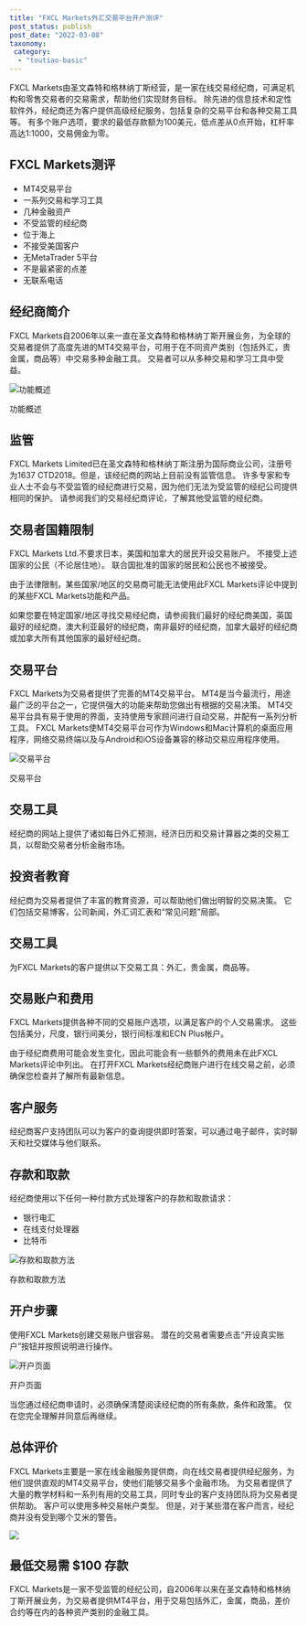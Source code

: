 ```yaml
---
title: "FXCL Markets外汇交易平台开户测评"
post_status: publish
post_date: "2022-03-08"
taxonomy:
 category: 
  - "toutiao-basic"
---
```


FXCL Markets由圣文森特和格林纳丁斯经营，是一家在线交易经纪商，可满足机构和零售交易者的交易需求，帮助他们实现财务目标。 除先进的信息技术和定性软件外，经纪商还为客户提供高级经纪服务，包括复杂的交易平台和各种交易工具等。 有多个账户选项，要求的最低存款额为100美元，低点差从0点开始，杠杆率高达1:1000，交易佣金为零。

## FXCL Markets测评
- MT4交易平台
- 一系列交易和学习工具
- 几种金融资产
- 不受监管的经纪商
- 位于海上
- 不接受美国客户
- 无MetaTrader 5平台
- 不是最紧密的点差
- 无联系电话


## 经纪商简介

FXCL Markets自2006年以来一直在圣文森特和格林纳丁斯开展业务，为全球的交易者提供了高度先进的MT4交易平台，可用于在不同资产类别（包括外汇，贵金属，商品等）中交易多种金融工具。 交易者可以从多种交易和学习工具中受益。

![功能概述](https://cdn.fendou.la/funstoutiao/2020/11/FXCL-Markets-Review-Features-Overview.png "功能概述")

功能概述

## 监管

FXCL Markets Limited已在圣文森特和格林纳丁斯注册为国际商业公司，注册号为1637 CTD2018。但是，该经纪商的网站上目前没有监管信息。 许多专家和专业人士不会与不受监管的经纪商进行交易，因为他们无法为受监管的经纪公司提供相同的保护。 请参阅我们的交易经纪商评论，了解其他受监管的经纪商。

## 交易者国籍限制

FXCL Markets Ltd.不要求日本，美国和加拿大的居民开设交易账户。 不接受上述国家的公民（不论居住地）。 联合国批准的国家的居民和公民也不被接受。

由于法律限制，某些国家/地区的交易商可能无法使用此FXCL Markets评论中提到的某些FXCL Markets功能和产品。

如果您要在特定国家/地区寻找交易经纪商，请参阅我们最好的经纪商美国，英国最好的经纪商，澳大利亚最好的经纪商，南非最好的经纪商，加拿大最好的经纪商或加拿大所有其他国家的最好经纪商。

## 交易平台

FXCL Markets为交易者提供了完善的MT4交易平台。 MT4是当今最流行，用途最广泛的平台之一，它提供强大的功能来帮助您做出有根据的交易决策。 MT4交易平台具有易于使用的界面，支持使用专家顾问进行自动交易，并配有一系列分析工具。 FXCL Markets使MT4交易平台可作为Windows和Mac计算机的桌面应用程序，网络交易终端以及与Android和iOS设备兼容的移动交易应用程序使用。

![交易平台](https://cdn.fendou.la/funstoutiao/2020/11/FXCL-Markets-Review-Trading-Platform.png "交易平台")

交易平台

## 交易工具

经纪商的网站上提供了诸如每日外汇预测，经济日历和交易计算器之类的交易工具，以帮助交易者分析金融市场。

## 投资者教育

经纪商为交易者提供了丰富的教育资源，可以帮助他们做出明智的交易决策。 它们包括交易博客，公司新闻，外汇词汇表和“常见问题”局部。

## 交易工具

为FXCL Markets的客户提供以下交易工具：外汇，贵金属，商品等。

## 交易账户和费用

FXCL Markets提供各种不同的交易账户选项，以满足客户的个人交易需求。 这些包括美分，尺度，银行间美分，银行间标准和ECN Plus帐户。

由于经纪商费用可能会发生变化，因此可能会有一些额外的费用未在此FXCL Markets评论中列出。 在打开FXCL Markets经纪商账户进行在线交易之前，必须确保您检查并了解所有最新信息。

## 客户服务

经纪商客户支持团队可以为客户的查询提供即时答案，可以通过电子邮件，实时聊天和社交媒体与他们联系。

## 存款和取款

经纪商使用以下任何一种付款方式处理客户的存款和取款请求：
- 银行电汇
- 在线支付处理器
- 比特币

![存款和取款方法](https://cdn.fendou.la/funstoutiao/2020/11/FXCL-Markets-Review-Deposit-and-Withdrawal-Methods-1024x184.jpg "存款和取款方法")

存款和取款方法

## 开户步骤

使用FXCL Markets创建交易账户很容易。 潜在的交易者需要点击“开设真实账户”按钮并按照说明进行操作。

![开户页面](https://cdn.fendou.la/funstoutiao/2020/11/FXCL-Markets-Review-Account-Opening-Page.jpg "开户页面")

开户页面

当您通过经纪商申请时，必须确保清楚阅读经纪商的所有条款，条件和政策。 仅在您完全理解并同意后再继续。

## 总体评价

FXCL Markets主要是一家在线金融服务提供商，向在线交易者提供经纪服务，为他们提供直观的MT4交易平台，使他们能够交易多个金融市场。 为交易者提供了大量的教学材料和一系列有用的交易工具，同时专业的客户支持团队将为交易者提供帮助。 客户可以使用多种交易帐户类型。 但是，对于某些潜在客户而言，经纪商并没有受到哪个艾米的警告。

![](https://cdn.fendou.la/funstoutiao/2020/11/FXCL-Markets-Logo.png)

## 最低交易需 $100 存款

FXCL Markets是一家不受监管的经纪公司，自2006年以来在圣文森特和格林纳丁斯开展业务，为交易者提供MT4平台，用于交易包括外汇，金属，商品，差价合约等在内的各种资产类别的金融工具。
